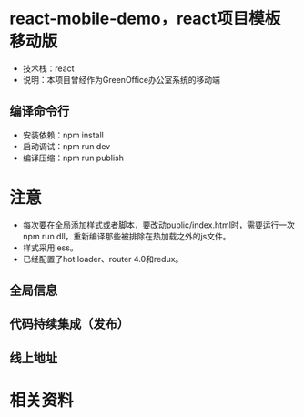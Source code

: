# react-mobile-demo，react项目模板移动版
-	技术栈：react
-	说明：本项目曾经作为GreenOffice办公室系统的移动端

## 编译命令行
-	安装依赖：npm install
-	启动调试：npm run dev 
-	编译压缩：npm run publish

# 注意
* 每次要在全局添加样式或者脚本，要改动public/index.html时，需要运行一次npm run dll，重新编译那些被排除在热加载之外的js文件。
* 样式采用less。
* 已经配置了hot loader、router 4.0和redux。

## 全局信息

## 代码持续集成（发布）

## 线上地址

# 相关资料





